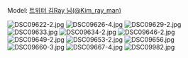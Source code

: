 ﻿---
dddd: 2024.06.06 서울숲생태학습장 우왁굳
nickname: 김Ray
sns_type: x
sns_id: Kim_ray_man
---

<a name="Kim_ray_man"></a>
Model: <a href="https://x.com/Kim_ray_man" target="_blank">트위터 김Ray 님(@Kim_ray_man)</a>

![DSC09622-2.jpg](/assets/img/2024/06-06/DSC09622-2.jpg)
![DSC09626-4.jpg](/assets/img/2024/06-06/DSC09626-4.jpg)
![DSC09629-2.jpg](/assets/img/2024/06-06/DSC09629-2.jpg)
![DSC09633.jpg](/assets/img/2024/06-06/DSC09633.jpg)
![DSC09634-2.jpg](/assets/img/2024/06-06/DSC09634-2.jpg)
![DSC09646-2.jpg](/assets/img/2024/06-06/DSC09646-2.jpg)
![DSC09649-2.jpg](/assets/img/2024/06-06/DSC09649-2.jpg)
![DSC09653-2.jpg](/assets/img/2024/06-06/DSC09653-2.jpg)
![DSC09656.jpg](/assets/img/2024/06-06/DSC09656.jpg)
![DSC09660-3.jpg](/assets/img/2024/06-06/DSC09660-3.jpg)
![DSC09667-4.jpg](/assets/img/2024/06-06/DSC09667-4.jpg)
![DSC09982.jpg](/assets/img/2024/06-06/DSC09982.jpg)